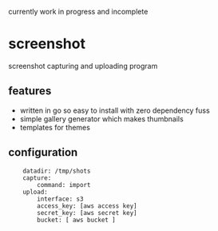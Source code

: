 currently work in progress and incomplete

screenshot
=============

screenshot capturing and uploading program

features
-------------
- written in go so easy to install with zero dependency fuss
- simple gallery generator which makes thumbnails
- templates for themes

configuration
---------------------------------

        datadir: /tmp/shots
        capture:
            command: import
        upload:
            interface: s3
            access_key: [aws access key]
            secret_key: [aws secret key]
            bucket: [ aws bucket ]
